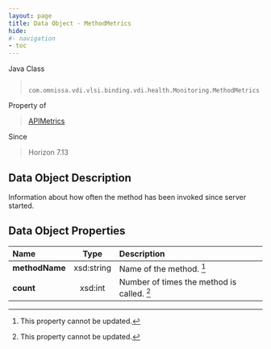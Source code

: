 ```yaml
---
layout: page
title: Data Object - MethodMetrics
hide:
#- navigation
- toc
---
```






Java Class
> ` com.omnissa.vdi.vlsi.binding.vdi.health.Monitoring.MethodMetrics`

Property of
> [APIMetrics](vdi.health.Monitoring.APIMetrics.md#field_detail)

Since
> Horizon 7.13


## Data Object Description

Information about how often the method has been invoked since server started.

## Data Object Properties

 Name | Type | Description
:---|:---:|:---
**methodName**|  xsd:string|  Name of the method. [^2]
**count**|  xsd:int|  Number of times the method is called. [^2]


 


[^2]: This property cannot be updated.